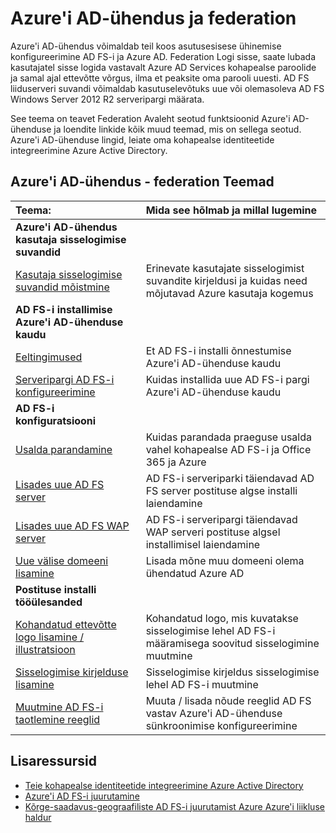 <properties
    pageTitle="Azure'i AD-ühenduse ja Federation | Microsoft Azure'i"
    description="See leht on keskne koht kõik dokumendid AD FS-i toimingute Azure'i AD-ühenduse kasutamise kohta"
    services="active-directory"
    documentationCenter=""
    authors="anandyadavmsft"
    manager="femila"
    editor=""/>

<tags
    ms.service="active-directory"
    ms.workload="identity"
    ms.tgt_pltfrm="na"
    ms.devlang="na"
    ms.topic="article"
    ms.date="10/03/2016"
    ms.author="anandy"/>


# <a name="azure-ad-connect-and-federation"></a>Azure'i AD-ühendus ja federation

Azure'i AD-ühendus võimaldab teil koos asutusesisese ühinemise konfigureerimine AD FS-i ja Azure AD. Federation Logi sisse, saate lubada kasutajatel sisse logida vastavalt Azure AD Services kohapealse paroolide ja samal ajal ettevõtte võrgus, ilma et peaksite oma parooli uuesti. AD FS liiduserveri suvandi võimaldab kasutuselevõtuks uue või olemasoleva AD FS Windows Server 2012 R2 serveripargi määrata.

See teema on teavet Federation Avaleht seotud funktsioonid Azure'i AD-ühenduse ja loendite linkide kõik muud teemad, mis on sellega seotud. Azure'i AD-ühenduse lingid, leiate oma kohapealse identiteetide integreerimine Azure Active Directory.

## <a name="azure-ad-connect---federation-topics"></a>Azure'i AD-ühendus - federation Teemad

| Teema: | Mida see hõlmab ja millal lugemine |
|:------|:-----------|
| **Azure'i AD-ühendus kasutaja sisselogimise suvandid** ||
| [Kasutaja sisselogimise suvandid mõistmine](active-directory-aadconnect-user-signin.md) | Erinevate kasutajate sisselogimist suvandite kirjeldusi ja kuidas need mõjutavad Azure kasutaja kogemus |
| **AD FS-i installimise Azure'i AD-ühenduse kaudu**||
| [Eeltingimused](active-directory-aadconnect-get-started-custom.md#ad-fs-configuration-pre-requisites) | Et AD FS-i installi õnnestumise Azure'i AD-ühenduse kaudu|
| [Serveripargi AD FS-i konfigureerimine](active-directory-aadconnect-get-started-custom.md#configuring-federation-with-ad-fs) | Kuidas installida uue AD FS-i pargi Azure'i AD-ühenduse kaudu |
| **AD FS-i konfiguratsiooni** | |
| [Usalda parandamine](active-directory-aadconnect-federation-management.md#reparing-the-trust) | Kuidas parandada praeguse usalda vahel kohapealse AD FS-i ja Office 365 ja Azure |
| [Lisades uue AD FS server](active-directory-aadconnect-federation-management.md#adding-a-new-ad-fs-server) | AD FS-i serveriparki täiendavad AD FS server postituse algse installi laiendamine |
| [Lisades uue AD FS WAP server](active-directory-aadconnect-federation-management.md#adding-a-new-wap-server) | AD FS-i serveripargi täiendavad WAP serveri postituse algsel installimisel laiendamine |
| [Uue välise domeeni lisamine](active-directory-aadconnect-federation-management.md#add-a-new-federated-domain) | Lisada mõne muu domeeni olema ühendatud Azure AD |
|**Postituse installi tööülesanded**||
| [Kohandatud ettevõtte logo lisamine / illustratsioon](active-directory-aadconnect-federation-management.md#add-custom-company-logo-or-illustration)| Kohandatud logo, mis kuvatakse sisselogimise lehel AD FS-i määramisega soovitud sisselogimine muutmine |
| [Sisselogimise kirjelduse lisamine](active-directory-aadconnect-federation-management.md#add-sign-in-description) | Sisselogimise kirjeldus sisselogimise lehel AD FS-i muutmine | 
| [Muutmine AD FS-i taotlemine reeglid](active-directory-aadconnect-federation-management.md#modifying-ad-fs-claim-rules) | Muuta / lisada nõude reeglid AD FS vastav Azure'i AD-ühenduse sünkroonimise konfigureerimine |


## <a name="additional-resources"></a>Lisaressursid

* [Teie kohapealse identiteetide integreerimine Azure Active Directory](active-directory-aadconnect.md)
* [Azure'i AD FS-i juurutamine](active-directory-aadconnect-azure-adfs.md)
* [Kõrge-saadavus-geograafiliste AD FS-i juurutamist Azure Azure'i liikluse haldur](active-directory-adfs-in-azure-with-azure-traffic-manager.md)


